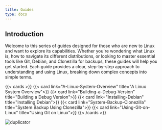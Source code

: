 ```yaml
---
title: Guides
type: docs
---
```


## Introduction

Welcome to this series of guides designed for those who are new to Linux and want to explore its capabilities. Whether you're wondering what Linux is, how to navigate its different distributions, or looking to master essential tools like Git, Debian, and Clonezilla for backups, these guides will help you get started. Each guide provides a clear, step-by-step approach to understanding and using Linux, breaking down complex concepts into simple terms.

{{< cards >}}
  {{< card link="A-Linux-System-Overview" title="A Linux System Overview">}}
  {{< card link="Building-a-Debug-Version" title="Building a Debug Version">}}
  {{< card link="Installing-Debian" title="Installing Debian">}}
  {{< card link="System-Backup-Clonezilla" title="System Backup Using Clonezilla">}}
  {{< card link="Using-Git-on-Linux" title="Using Git on Linux">}}
{{< /cards >}}

![duplicator](/images/gallery/duplicator.webp)